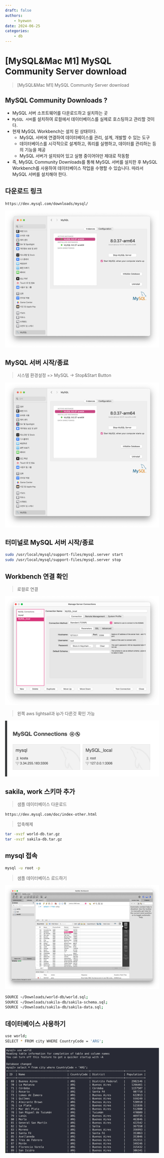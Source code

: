 ```yaml
---
draft: false
authors:
    - hyewon
date: 2024-06-25
categories:
    - db
---
```


# [MySQL&Mac M1] MySQL Community Server download

> [MySQL&Mac M1] MySQL Community Server download

<!-- more -->

## MySQL Community Downloads ?

-   MySQL 서버 소프트웨어를 다운로드하고 설치하는 곳
-   `MySQL 서버`를 설치하여 로컬에서 데이터베이스를 실제로 호스팅하고 관리할 것이다.
-   현재 MySQL Workbench는 설치 된 상태이다.
    -   MySQL 서버에 연결하여 데이터베이스를 관리, 설계, 개발할 수 있는 도구
    -   데이터베이스를 시각적으로 설계하고, 쿼리를 실행하고, 데이터를 관리하는 등의 기능을 제공
    -   MySQL 서버가 설치되어 있고 실행 중이어야만 제대로 작동함
-   즉, MySQL Community Downloads를 통해 MySQL 서버를 설치한 후 MySQL Workbench를 사용하여 데이터베이스 작업을 수행할 수 있습니다. 따라서 MySQL 서버를 설치해야 한다.

## 다운로드 링크

`https://dev.mysql.com/downloads/mysql/`

![alt text](../DBMSNote/image/image-1.png)

## MySQL 서버 시작/종료

> 시스템 환경설정 => MySQL -> Stop&Start Button

![alt text](./image/image-7.png)

## 터미널로 MySQL 서버 시작/종료

```bash
sudo /usr/local/mysql/support-files/mysql.server start
sudo /usr/local/mysql/support-files/mysql.server stop
```

## Workbench 연결 확인

> 로컬로 연결

![alt text](../DBMSNote/image/image-5.png)

> 왼쪽 aws lightsail과 ip가 다른것 확인 가능

![alt text](../DBMSNote/image/image-6.png)

## sakila, work 스키마 추가

> 샘플 데이터베이스 다운로드

`https://dev.mysql.com/doc/index-other.html`

> 압축해제

```bash
tar -xvzf world-db.tar.gz
tar -xvzf sakila-db.tar.gz
```

## mysql 접속

```bash
mysql -u root -p
```

> 샘플 데이터베이스 로드하기

![alt text](../DBMSNote/image/image-3.png)

```bash
SOURCE ~/Downloads/world-db/world.sql;
SOURCE ~/Downloads/sakila-db/sakila-schema.sql;
SOURCE ~/Downloads/sakila-db/sakila-data.sql;
```

## 데이터베이스 사용하기

```bash
use world;
SELECT * FROM city WHERE CountryCode = 'ARG';
```

![alt text](../DBMSNote/image/image-4.png)
